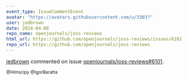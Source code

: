 ```yaml
---
event_type: IssueCommentEvent
avatar: "https://avatars.githubusercontent.com/u/3303?"
user: jedbrown
date: 2024-04-08
repo_name: openjournals/joss-reviews
html_url: https://github.com/openjournals/joss-reviews/issues/6101
repo_url: https://github.com/openjournals/joss-reviews
---
```


<a href='https://github.com/jedbrown' target='_blank'>jedbrown</a> commented on issue <a href='https://github.com/openjournals/joss-reviews/issues/6101' target='_blank'>openjournals/joss-reviews#6101</a>.

<small>@Himscipy @IgorBaratta 